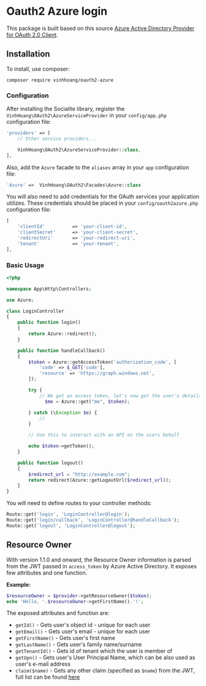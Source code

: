 # Oauth2 Azure login

This package is built based on this source [Azure Active Directory Provider for OAuth 2.0 Client](https://github.com/TheNetworg/oauth2-azure). 

## Installation

To install, use composer:

```
composer require vinhhoang/oauth2-azure
```

### Configuration

After installing the Socialite library, register the `VinhHoang\OAuth2\AzureServiceProvider` in your `config/app.php` configuration file:

```php
'providers' => [
    // Other service providers...

    VinhHoang\OAuth2\AzureServiceProvider::class,
],
```

Also, add the `Azure` facade to the `aliases` array in your `app` configuration file:

```php
'Azure' =>  VinhHoang\OAuth2\Facades\Azure::class
```

You will also need to add credentials for the OAuth services your application utilizes. These credentials should be placed in your `config/oauth2azure.php` configuration file:

```php
[
    'clientId'          => 'your-client-id',
    'clientSecret'      => 'your-client-secret',
    'redirectUri'       => 'your-redirect-uri',
    'tenant'            => 'your-tenant',
],
```

### Basic Usage

```php
<?php

namespace App\Http\Controllers;

use Azure;

class LoginController
{
    public function login()
    {
        return Azure::redirect();
    }

    public function handleCallback()
    {
        $token = Azure::getAccessToken('authorization_code', [
            'code' => $_GET['code'],
            'resource' => 'https://graph.windows.net',
        ]);

        try {
            // We got an access token, let's now get the user's details
              $me = Azure::get("me", $token);

        } catch (\Exception $e) {
            //
        }

        // Use this to interact with an API on the users behalf

        echo $token->getToken();
    }

    public function logout()
    {
        $redirect_url = "http://example.com";
        return redirect(Azure::getLogoutUrl($redirect_url));
    }
}
```

You will need to define routes to your controller methods:

```php
Route::get('login', 'LoginController@login');
Route::get('login/callback', 'LoginController@handleCallback');
Route::get('logout', 'LoginController@logout');
```


## Resource Owner
With version 1.1.0 and onward, the Resource Owner information is parsed from the JWT passed in `access_token` by Azure Active Directory. It exposes few attributes and one function.

**Example:**
```php
$resourceOwner = $provider->getResourceOwner($token);
echo 'Hello, '.$resourceOwner->getFirstName().'!';
```
The exposed attributes and function are:
- `getId()` - Gets user's object id - unique for each user
- `getEmail()` - Gets user's email - unique for each user
- `getFirstName()` - Gets user's first name
- `getLastName()` - Gets user's family name/surname
- `getTenantId()` - Gets id of tenant which the user is member of
- `getUpn()` - Gets user's User Principal Name, which can be also used as user's e-mail address
- `claim($name)` - Gets any other claim (specified as `$name`) from the JWT, full list can be found [here](https://azure.microsoft.com/en-us/documentation/articles/active-directory-token-and-claims/)